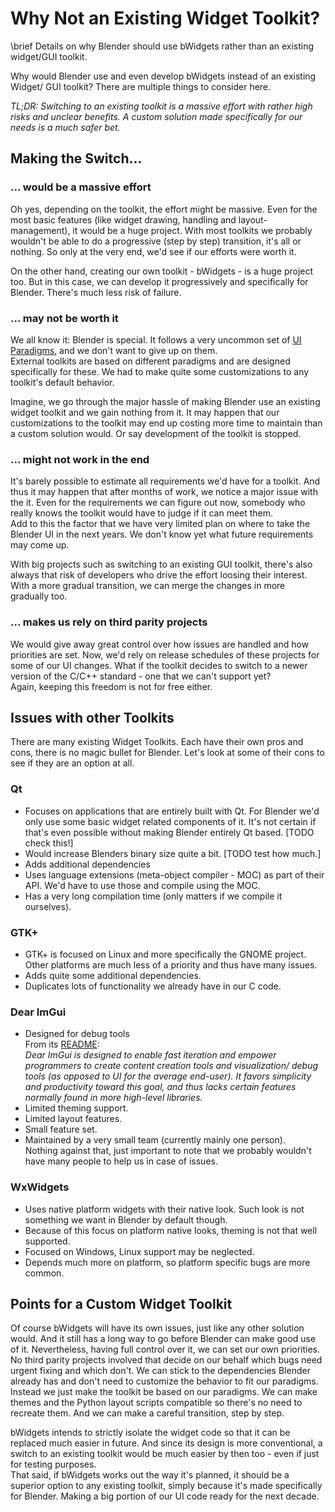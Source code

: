 # Why Not an Existing Widget Toolkit?

\brief Details on why Blender should use bWidgets rather than an existing
widget/GUI toolkit.

Why would Blender use and even develop bWidgets instead of an existing Widget/
GUI toolkit? There are multiple things to consider here.

_TL;DR: Switching to an existing toolkit is a massive effort with rather high
risks and unclear benefits. A custom solution made specifically for our needs
is a much safer bet._

## Making the Switch...

### ... would be a massive effort

Oh yes, depending on the toolkit, the effort might be massive. Even for the most
basic features (like widget drawing, handling and layout-management), it would
be a huge project. With most toolkits we probably wouldn't be able to do a
progressive (step by step) transition, it's all or nothing. So only at the very
end, we'd see if our efforts were worth it.

On the other hand, creating our own toolkit - bWidgets - is a huge project too.
But in this case, we can develop it progressively and specifically for Blender.
There's much less risk of failure.

### ... may not be worth it

We all know it: Blender is special. It follows a very uncommon set of [UI
Paradigms](https://wiki.blender.org/index.php/Dev:2.5/Source/UI/UIParadigms),
and we don't want to give up on them.
<br/>
External toolkits are based on different paradigms and are designed specifically
for these. We had to make quite some customizations to any toolkit's default
behavior.

Imagine, we go through the major hassle of making Blender use an existing widget
toolkit and we gain nothing from it. It may happen that our customizations to
the toolkit may end up costing more time to maintain than a custom solution
would. Or say development of the toolkit is stopped.

### ... might not work in the end

It's barely possible to estimate all requirements we'd have for a toolkit. And
thus it may happen that after months of work, we notice a major issue with the
it. Even for the requirements we can figure out now, somebody who really knows
the toolkit would have to judge if it can meet them.
<br/>
Add to this the factor that we have very limited plan on where to take the
Blender UI in the next years. We don't know yet what future requirements may
come up.

With big projects such as switching to an existing GUI toolkit, there's also
always that risk of developers who drive the effort loosing their interest. With
a more gradual transition, we can merge the changes in more gradually too.

### ... makes us rely on third parity projects

We would give away great control over how issues are handled and how priorities
are set. Now, we'd rely on release schedules of these projects for some of our
UI changes. What if the toolkit decides to switch to a newer version of the
C/C++ standard - one that we can't support yet?<br/>
Again, keeping this freedom is not for free either.

## Issues with other Toolkits

There are many existing Widget Toolkits. Each have their own pros and cons,
there is no magic bullet for Blender. Let's look at some of their cons to see if
they are an option at all.

### Qt

* Focuses on applications that are entirely built with Qt. For Blender
  we'd only use some basic widget related components of it. It's not certain if
  that's even possible without making Blender entirely Qt based. [TODO check
  this!]
* Would increase Blenders binary size quite a bit. [TODO test how much.]
* Adds additional dependencies
* Uses language extensions (meta-object compiler - MOC) as part of their API.
  We'd have to use those and compile using the MOC.
* Has a very long compilation time (only matters if we compile it ourselves).

### GTK+

* GTK+ is focused on Linux and more specifically the GNOME project. Other
  platforms are much less of a priority and thus have many issues.
* Adds quite some additional dependencies.
* Duplicates lots of functionality we already have in our C code.

### Dear ImGui

* Designed for debug tools
  <br/>
  From its
  <a href="https://github.com/ocornut/imgui/blob/master/README.md">README</a>:
  <br/>
  _Dear ImGui is designed to enable fast iteration and empower programmers to
  create content creation tools and visualization/ debug tools (as opposed to UI
  for the average end-user). It favors simplicity and productivity toward this
  goal, and thus lacks certain features normally found in more high-level
  libraries._
* Limited theming support.
* Limited layout features.
* Small feature set.
* Maintained by a very small team (currently mainly one person).
  <br/>
  Nothing against that, just important to note that we probably wouldn't have
  many people to help us in case of issues.

### WxWidgets

* Uses native platform widgets with their native look. Such look is not
  something we want in Blender by default though.
* Because of this focus on platform native looks, theming is not that well
  supported.
* Focused on Windows, Linux support may be neglected.
* Depends much more on platform, so platform specific bugs are more common.

## Points for a Custom Widget Toolkit

Of course bWidgets will have its own issues, just like any other solution would.
And it still has a long way to go before Blender can make good use of it.
Nevertheless, having full control over it, we can set our own priorities. No
third parity projects involved that decide on our behalf which bugs need urgent
fixing and which don't. We can stick to the dependencies Blender already has and
don't need to customize the behavior to fit our paradigms. Instead we just make
the toolkit be based on our paradigms. We can make themes and the Python layout
scripts compatible so there's no need to recreate them. And we can make a
careful transition, step by step.

bWidgets intends to strictly isolate the widget code so that it can be replaced
much easier in future. And since its design is more conventional, a switch to an
existing toolkit would be much easier by then too - even if just for testing
purposes.
<br/>
That said, if bWidgets works out the way it's planned, it should be a superior
option to any existing toolkit, simply because it's made specifically for
Blender. Making a big portion of our UI code ready for the next decade.
